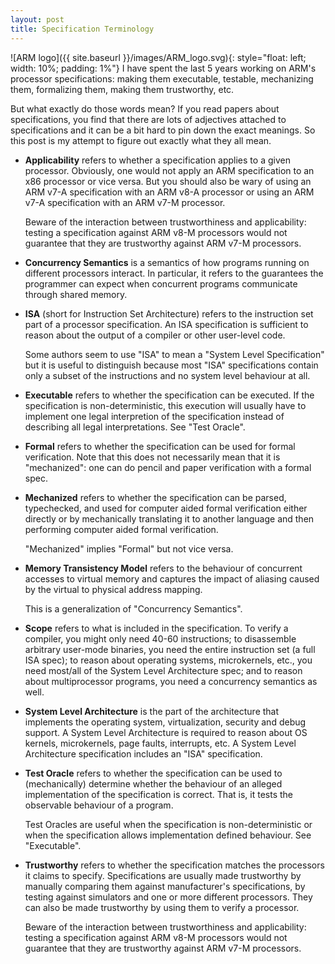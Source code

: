 ```yaml
---
layout: post
title: Specification Terminology
---
```


![ARM logo]({{ site.baseurl }}/images/ARM_logo.svg){: style="float: left; width: 10%; padding: 1%"}
I have spent the last 5 years working on ARM's processor specifications:
making them executable, testable, mechanizing them, formalizing them,
making them trustworthy, etc.

But what exactly do those words mean?  If you read papers about
specifications, you find that there are lots of adjectives
attached to specifications and it can be a bit hard to pin down
the exact meanings.
So this post is my attempt to figure out exactly what they all mean.

* **Applicability**
    refers to whether a specification applies to a given processor.
    Obviously, one would not apply an ARM specification to an x86
    processor or vice versa.  But you should also be wary of using
    an ARM v7-A specification with an ARM v8-A processor or
    using an ARM v7-A specification with an ARM v7-M processor.

    Beware of the interaction between trustworthiness and applicability:
    testing a specification against ARM v8-M processors would not guarantee
    that they are trustworthy against ARM v7-M processors.

* **Concurrency Semantics**
    is a semantics of how programs running on different
    processors interact.  In particular, it refers to the
    guarantees the programmer can expect when concurrent programs
    communicate through shared memory.

* **ISA** (short for Instruction Set Architecture)
    refers to the instruction set part of a processor specification.
    An ISA specification is sufficient to reason about the output
    of a compiler or other user-level code.

    Some authors seem to use "ISA" to mean a "System Level Specification"
    but it is useful to distinguish because most "ISA" specifications
    contain only a subset of the instructions and no
    system level behaviour at all.

* **Executable**
    refers to whether the specification can be executed.
    If the specification is non-deterministic, this execution
    will usually have to implement one legal interpretion
    of the specification instead of describing all legal
    interpretations.
    See "Test Oracle".

* **Formal**
    refers to whether the specification can be used for formal
    verification.
    Note that this does not necessarily mean that it is "mechanized":
    one can do pencil and paper verification with a formal spec.

* **Mechanized**
    refers to whether the specification can be parsed, typechecked,
    and used for computer aided formal verification either directly
    or by mechanically translating it to another language and
    then performing computer aided formal verification.

    "Mechanized" implies "Formal" but not vice versa.

* **Memory Transistency Model**
    refers to the behaviour of concurrent accesses to virtual memory
    and captures the impact of aliasing caused by the virtual to physical
    address mapping.

    This is a generalization of "Concurrency Semantics".

* **Scope**
    refers to what is included in the specification.
    To verify a compiler, you might only need 40-60 instructions;
    to disassemble arbitrary user-mode binaries, you need
    the entire instruction set (a full ISA spec); to reason
    about operating systems, microkernels, etc., you need
    most/all of the System Level Architecture spec; and
    to reason about multiprocessor programs, you need
    a concurrency semantics as well.

* **System Level Architecture**
    is the part of the architecture that implements the
    operating system, virtualization, security and debug support.
    A System Level Architecture is required to reason
    about OS kernels, microkernels, page faults, interrupts, etc.
    A System Level Architecture specification includes
    an "ISA" specification.

* **Test Oracle**
    refers to whether the specification can be used to (mechanically)
    determine whether the behaviour of an alleged implementation of
    the specification is correct.
    That is, it tests the observable behaviour of a program.

    Test Oracles are useful when the specification is non-deterministic
    or when the specification allows implementation defined behaviour.
    See "Executable".

* **Trustworthy**
    refers to whether the specification matches the processors
    it claims to specify.  Specifications are usually made trustworthy
    by manually comparing them against manufacturer's specifications,
    by testing against simulators and one or more different
    processors.  They can also be made trustworthy by using them
    to verify a processor.

    Beware of the interaction between trustworthiness and applicability:
    testing a specification against ARM v8-M processors would not guarantee
    that they are trustworthy against ARM v7-M processors.

